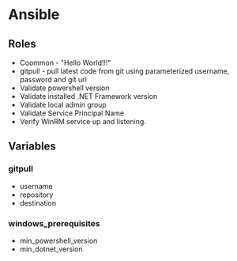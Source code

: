 # Ansible
## Roles
* Coommon - "Hello World!!!"
* gitpull - pull latest code from git using parameterized username, password and git url
* Validate powershell version
* Validate installed .NET Framework version
* Validate local admin group
* Validate Service Principal Name
* Verify WinRM service up and listening.

## Variables
### gitpull
* username
* repository
* destination

### windows_prerequisites
* min_powershell_version
* min_dotnet_version